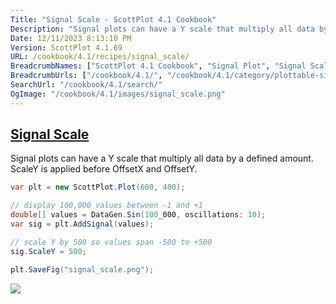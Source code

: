 ```yaml
---
Title: "Signal Scale - ScottPlot 4.1 Cookbook"
Description: "Signal plots can have a Y scale that multiply all data by a defined amount. ScaleY is applied before OffsetX and OffsetY."
Date: 12/11/2023 8:13:10 PM
Version: ScottPlot 4.1.69
URL: /cookbook/4.1/recipes/signal_scale/
BreadcrumbNames: ["ScottPlot 4.1 Cookbook", "Signal Plot", "Signal Scale"]
BreadcrumbUrls: ["/cookbook/4.1/", "/cookbook/4.1/category/plottable-signal-plot", "/cookbook/4.1/recipes/signal_scale/"]
SearchUrl: "/cookbook/4.1/search/"
OgImage: "/cookbook/4.1/images/signal_scale.png"
---
```


<h2><a id='signal-scale' href='/cookbook/4.1/recipes/signal_scale/'>Signal Scale</a></h2>

Signal plots can have a Y scale that multiply all data by a defined amount. ScaleY is applied before OffsetX and OffsetY.

```cs
var plt = new ScottPlot.Plot(600, 400);

// display 100,000 values between -1 and +1
double[] values = DataGen.Sin(100_000, oscillations: 10);
var sig = plt.AddSignal(values);

// scale Y by 500 so values span -500 to +500
sig.ScaleY = 500;

plt.SaveFig("signal_scale.png");
```

<img src='../../images/signal_scale.png' class='d-block mx-auto my-5' />


